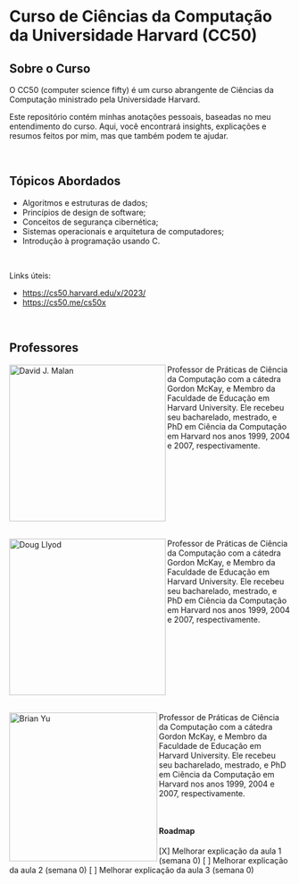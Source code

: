 # Curso de Ciências da Computação da Universidade Harvard (CC50)

##  Sobre o Curso
O CC50 (computer science fifty) é um curso abrangente de Ciências da Computação ministrado pela Universidade Harvard. 

Este repositório contém minhas anotações pessoais, baseadas no meu entendimento do curso. Aqui, você encontrará insights, explicações e resumos feitos por mim, mas que também podem te ajudar.

</br>

## Tópicos Abordados
- Algoritmos e estruturas de dados;
- Princípios de design de software;
- Conceitos de segurança cibernética;
- Sistemas operacionais e arquitetura de computadores;
- Introdução à programação usando C.

</br>

Links úteis:
+ https://cs50.harvard.edu/x/2023/
+ https://cs50.me/cs50x

</br>

## Professores
<p>
<img align="left" height="280px "src="https://github.com/FireguiQueen/CC50/assets/98475125/a568d239-043a-4f3d-b45c-e0b688c3caae" alt="David J. Malan" />
Professor de Práticas de Ciência da Computação com a cátedra Gordon McKay, e Membro da Faculdade de Educação em Harvard University. Ele recebeu seu bacharelado, mestrado, e PhD em Ciência da Computação em Harvard nos anos 1999, 2004 e 2007, respectivamente.
</p>

<br clear="left"/>
<br clear="left"/>

<p>
<img align="left" height="280px "src="https://github.com/FireguiQueen/CC50/assets/98475125/45ad881d-f51b-4df7-a006-84e831086620" alt="Doug Llyod" />
Professor de Práticas de Ciência da Computação com a cátedra Gordon McKay, e Membro da Faculdade de Educação em Harvard University. Ele recebeu seu bacharelado, mestrado, e PhD em Ciência da Computação em Harvard nos anos 1999, 2004 e 2007, respectivamente.
</p>

<br clear="left"/>
<br clear="left"/>

<p>
<img align="left" width="265px "height="266px" src="https://github.com/FireguiQueen/CC50/assets/98475125/f20ab6f8-fb18-4eaf-9fe7-0f287b886d32" alt="Brian Yu" />
Professor de Práticas de Ciência da Computação com a cátedra Gordon McKay, e Membro da Faculdade de Educação em Harvard University. Ele recebeu seu bacharelado, mestrado, e PhD em Ciência da Computação em Harvard nos anos 1999, 2004 e 2007, respectivamente.
</p>

<br clear="">


#### Roadmap
[X] Melhorar explicação da aula 1 (semana 0)
[ ] Melhorar explicação da aula 2 (semana 0)
[ ] Melhorar explicação da aula 3 (semana 0)


